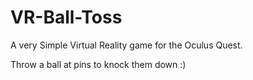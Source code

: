 # VR-Ball-Toss

A very Simple Virtual Reality game for the Oculus Quest.

Throw a ball at pins to knock them down :)
